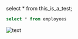 select * from this_is_a_test;
```sql
select * from employees
```
![text](https://unsplash.com/images/food/apple)
